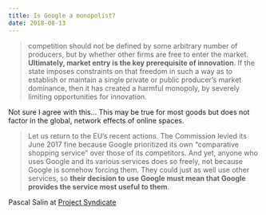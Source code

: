 ```yaml
---
title: Is Google a monopolist?
date: 2018-08-13
---
```


<!--kg-card-begin: html--><blockquote>
<p>competition should not be defined by some arbitrary number of producers, but by whether other firms are free to enter the market. <strong>Ultimately, market entry is the key prerequisite of innovation</strong>. If the state imposes constraints on that freedom in such a way as to establish or maintain a single private or public producer’s market dominance, then it has created a harmful monopoly, by severely limiting opportunities for innovation.</p>
</blockquote>
<p>Not sure I agree with this&#8230; This may be true for most goods but does not factor in the global, network effects of online spaces.</p>
<blockquote>
<p>Let us return to the EU’s recent actions. The Commission levied its June 2017 fine because Google prioritized its own “comparative shopping service” over those of its competitors. And yet, anyone who uses Google and its various services does so freely, not because Google is somehow forcing them. They could just as well use other services, so <strong>their decision to use Google must mean that Google provides the service most useful to them</strong>.</p>
</blockquote>
<p>Pascal Salin at <a href="https://www.project-syndicate.org/commentary/european-union-unfair-google-fines-by-pascal-salin-2018-08">Project Syndicate</a></p>
<!--kg-card-end: html-->